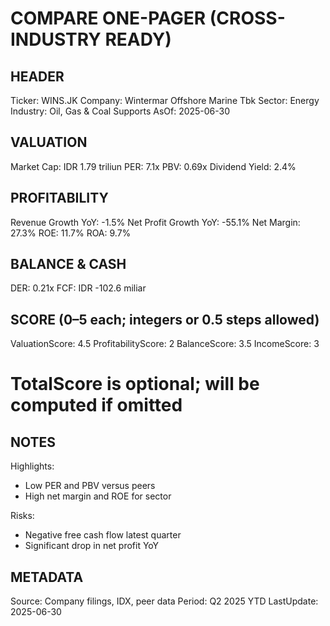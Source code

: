 # COMPARE ONE-PAGER (CROSS-INDUSTRY READY)

## HEADER
Ticker: WINS.JK
Company: Wintermar Offshore Marine Tbk
Sector: Energy
Industry: Oil, Gas & Coal Supports
AsOf: 2025-06-30

## VALUATION
Market Cap: IDR 1.79 triliun
PER: 7.1x
PBV: 0.69x
Dividend Yield: 2.4%

## PROFITABILITY
Revenue Growth YoY: -1.5%
Net Profit Growth YoY: -55.1%
Net Margin: 27.3%
ROE: 11.7%
ROA: 9.7%

## BALANCE & CASH
DER: 0.21x
FCF: IDR -102.6 miliar

## SCORE (0–5 each; integers or 0.5 steps allowed)
ValuationScore: 4.5
ProfitabilityScore: 2
BalanceScore: 3.5
IncomeScore: 3
# TotalScore is optional; will be computed if omitted

## NOTES
Highlights:
- Low PER and PBV versus peers
- High net margin and ROE for sector

Risks:
- Negative free cash flow latest quarter
- Significant drop in net profit YoY

## METADATA
Source: Company filings, IDX, peer data
Period: Q2 2025 YTD
LastUpdate: 2025-06-30